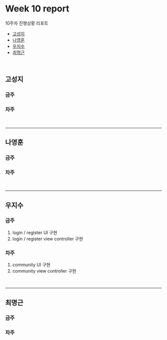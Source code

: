# Week 10 report

10주차 진행상황 리포트

- [고성지](#고성지)
- [나영훈](#나영훈)
- [우지수](#우지수)
- [최명근](#최명근)

<br>


## 고성지
### 금주
### 차주
<br>

-----
## 나영훈
### 금주

### 차주

<br>

-----

## 우지수
### 금주

1. login / register UI 구현
2.  login / register view controller 구현

### 차주

1. community UI 구현
2. community view controller 구현

<br>

-----
## 최명근
### 금주


### 차주

<br>
